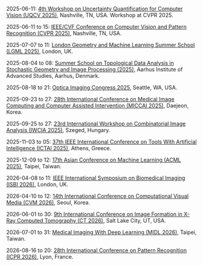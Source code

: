 2025-06-11: [4th Workshop on Uncertainty Quantification for Computer Vision (UQCV 2025)](https://uncertainty-cv.github.io/2025/ "UQCV 2025 focuses on uncertainty quantification in computer vision, covering Bayesian deep learning, epistemic uncertainty, and model calibration. Topics include uncertainty in image classification, object detection, and applications in autonomous driving, emphasizing robust vision systems."), Nashville, TN, USA. Workshop at CVPR 2025.

2025-06-11 to 15: [IEEE/CVF Conference on Computer Vision and Pattern Recognition (CVPR 2025)](https://cvpr.thecvf.com "CVPR 2025 focuses on computer vision and pattern recognition, covering deep learning, image segmentation, and object detection. Topics include generative models, 3D vision, and applications in autonomous systems, emphasizing cutting-edge vision algorithms and AI."), Nashville, TN, USA.

2025-07-07 to 11: [London Geometry and Machine Learning Summer School (LGML 2025)](https://www.logml.ai/ "Explores intersections of geometry and machine learning. Topics include geometric deep learning, manifold learning, and applications in computer vision and data analysis."), London, UK.

2025-08-04 to 08: [Summer School on Topological Data Analysis in Stochastic Geometry and Image Processing (2025)](https://sites.google.com/view/aarhustda/ "This summer school focuses on topological data analysis, covering persistent homology, stochastic geometry, and image processing. Topics include applications in shape analysis, network science, and medical imaging, emphasizing computational topology for stochastic and image data."), Aarhus Institute of Advanced Studies, Aarhus, Denmark.

2025-08-18 to 21: [Optica Imaging Congress 2025](https://www.optica.org/events/congress/imaging_and_applied_optics_congress/ "Focuses on imaging technologies, covering optical imaging, computational imaging, and microscopy. Topics include biomedical imaging, machine vision, and image processing, with applications in healthcare and industry, emphasizing optical and computational innovations."), Seattle, WA, USA.

2025-09-23 to 27: [28th International Conference on Medical Image Computing and Computer Assisted Intervention (MICCAI 2025)](https://conferences.miccai.org/2025/en/ "Explores medical image computing and computer-assisted interventions. Topics include image analysis, machine learning for diagnostics, and applications in medical imaging and surgery."), Daejeon, Korea.

2025-09-25 to 27: [23rd International Workshop on Combinatorial Image Analysis (IWCIA 2025)](https://iwcia2025.inf.u-szeged.hu "IWCIA 2025 focuses on combinatorial image analysis, covering image segmentation, pattern recognition, and discrete geometry. Topics include applications in medical imaging, computer vision, and remote sensing, emphasizing combinatorial algorithms and computational methods for processing and analyzing digital images."), Szeged, Hungary.

2025-11-03 to 05: [37th IEEE International Conference on Tools With Artificial Intelligence (ICTAI 2025)](https://easyconferences.eu/ictai2025/ "Covers AI tools and techniques. Topics include machine learning, knowledge-based systems, and applications in computer vision, robotics, and decision support systems."), Athens, Greece.

2025-12-09 to 12: [17th Asian Conference on Machine Learning (ACML 2025)](https://www.acml-conf.org/2025/ "ACML 2025 focuses on machine learning, covering deep learning, reinforcement learning, and kernel methods. Topics include applications in computer vision, natural language processing, and healthcare, emphasizing statistical and computational advancements in machine learning algorithms and applications."), Taipei, Taiwan.

2026-04-08 to 11: [IEEE International Symposium on Biomedical Imaging (ISBI 2026)](https://biomedicalimaging.org/2026/ "Focuses on biomedical imaging techniques. Topics include image processing, machine learning for diagnostics, and applications in medical imaging and healthcare."), London, UK.

2026-04-10 to 12: [14th International Conference on Computational Visual Media (CVM 2026)](http://iccvm.org/2026/ "Explores advancements in computational visual media, covering computer vision, graphics, and image synthesis. Topics include deep learning for visual data, augmented reality, and applications in entertainment and robotics, emphasizing algorithmic innovations."), Seoul, Korea.

2026-06-01 to 30: [9th International Conference on Image Formation in X-Ray Computed Tomography (CT 2026)](https://ct-meeting.org "CT 2026 explores X-ray computed tomography, covering image reconstruction, scatter correction, and deep learning. Topics include applications in medical imaging, industrial inspection, and materials science, emphasizing computational methods for high-resolution and low-dose CT imaging."), Salt Lake City, UT, USA.

2026-07-01 to 31: [Medical Imaging With Deep Learning (MIDL 2026)](https://2026.midl.io "MIDL 2026 focuses on deep learning in medical imaging, covering image segmentation, classification, and generative models. Topics include applications in radiology, pathology, and neuroimaging, emphasizing computational and machine learning techniques for advancing medical image analysis."), Taipei, Taiwan.

2026-08-16 to 20: [28th International Conference on Pattern Recognition (ICPR 2026)](https://iapr.org/conferences/conference-schedule/ "ICPR 2026 focuses on pattern recognition, covering computer vision, machine learning, and image processing. Topics include applications in biometrics, autonomous systems, and medical imaging, emphasizing computational methods for recognizing and analyzing complex patterns in data."), Lyon, France.

